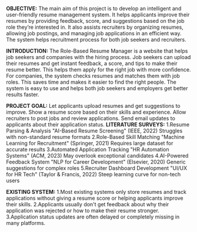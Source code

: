 **OBJECTIVE:**
 The main aim of this project is to develop an intelligent and user-friendly resume management system. It helps applicants improve their resumes by providing feedback, score, and suggestions based on the job role they’re interested in.
 It also assists recruiters by organizing resumes, allowing job postings, and managing job applications in an efficient way. The system helps recruitment process for both job seekers and recruiters.
 
 **INTRODUCTION:**
 The Role-Based Resume Manager is a website that helps job seekers and companies with the hiring process. Job seekers can upload their resumes and get instant feedback, a score, and tips to make their resume better. This helps them apply for the right job with more confidence.
 For companies, the system checks resumes and matches them with job roles. This saves time and makes it easier to find the right people. The system is easy to use and helps both job seekers and employers get better results faster.
 
 **PROJECT GOAL:**
 Let applicants upload resumes and get suggestions to improve.
 Show a resume score based on their skills and experience.
 Allow recruiters to post jobs and review applications.
 Send email updates to applicants about their application status.
**LITERATURE SURVEYS:**
1.Resume Parsing & Analysis
"AI-Based Resume Screening" (IEEE, 2022)
Struggles with non-standard resume formats
2.Role-Based Skill Matching
"Machine Learning for Recruitment" (Springer, 2021)
Requires large dataset for accurate results
3.Automated Application Tracking
"HR Automation Systems" (ACM, 2023)
May overlook exceptional candidates
4.AI-Powered Feedback System
"NLP for Career Development" (Elsevier, 2020)
Generic suggestions for complex roles
5.Recruiter Dashboard Development
"UI/UX for HR Tech" (Taylor & Francis, 2022)
Steep learning curve for non-tech users

**EXISTING SYSTEM:**
 1.Most existing systems only store resumes and track applications without giving a resume score or helping applicants improve their skills.
 2.Applicants usually don't get feedback about why their application was rejected or how to make their resume stronger.
 3.Application status updates are often delayed or completely missing in many platforms.







 

